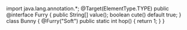 import java.lang.annotation.*;
@Target(ElementType.TYPE) public @interface Furry {
    public String[] value();
    boolean cute() default true;
}
class Bunny {
    @Furry("Soft") public static int hop() {
        return 1;
    }
}
